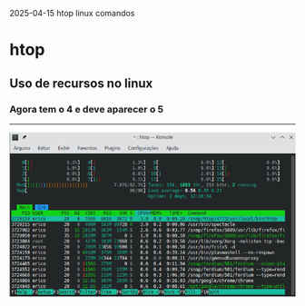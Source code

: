 2025-04-15
htop linux comandos
# htop
## Uso de recursos no linux
### Agora tem o 4 e deve aparecer o 5
----
![htop](../media/htop.png)
